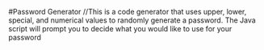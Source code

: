 #Password Generator 
//This is a code generator that uses upper, lower, special, and numerical values to randomly generate a password. The Java script will prompt you to decide what you would like to use for your password
